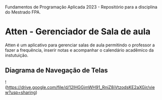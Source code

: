 Fundamentos de Programação Aplicada 2023 - Repositório para a disciplina do Mestrado FPA.
# Atten - Gerenciador de Sala de aula
Atten é um aplicativo para gerenciar salas de aula permitindo o professor a fazer a frequência, inserir notas e acompanhar o calendário acadêmico da instutuição.
## Diagrama de Navegação de Telas
!(https://drive.google.com/file/d/12lHGGjmWH91_RniZ8iVtzodsKE2aXGir/view?usp=sharing)

